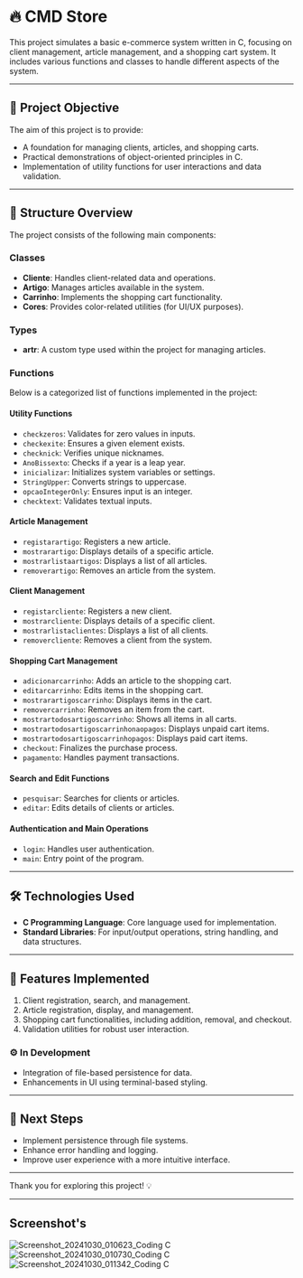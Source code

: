 # 🔥 CMD Store

This project simulates a basic e-commerce system written in C, focusing on client management, article management, and a shopping cart system. It includes various functions and classes to handle different aspects of the system.

---

## 🌟 **Project Objective**
The aim of this project is to provide:

- A foundation for managing clients, articles, and shopping carts.
- Practical demonstrations of object-oriented principles in C.
- Implementation of utility functions for user interactions and data validation.

---

## 📂 **Structure Overview**
The project consists of the following main components:

### **Classes**
- **Cliente**: Handles client-related data and operations.
- **Artigo**: Manages articles available in the system.
- **Carrinho**: Implements the shopping cart functionality.
- **Cores**: Provides color-related utilities (for UI/UX purposes).

### **Types**
- **artr**: A custom type used within the project for managing articles.

### **Functions**
Below is a categorized list of functions implemented in the project:

#### **Utility Functions**
- `checkzeros`: Validates for zero values in inputs.
- `checkexite`: Ensures a given element exists.
- `checknick`: Verifies unique nicknames.
- `AnoBissexto`: Checks if a year is a leap year.
- `inicializar`: Initializes system variables or settings.
- `StringUpper`: Converts strings to uppercase.
- `opcaoIntegerOnly`: Ensures input is an integer.
- `checktext`: Validates textual inputs.

#### **Article Management**
- `registarartigo`: Registers a new article.
- `mostrarartigo`: Displays details of a specific article.
- `mostrarlistaartigos`: Displays a list of all articles.
- `removerartigo`: Removes an article from the system.

#### **Client Management**
- `registarcliente`: Registers a new client.
- `mostrarcliente`: Displays details of a specific client.
- `mostrarlistaclientes`: Displays a list of all clients.
- `removercliente`: Removes a client from the system.

#### **Shopping Cart Management**
- `adicionarcarrinho`: Adds an article to the shopping cart.
- `editarcarrinho`: Edits items in the shopping cart.
- `mostrarartigoscarrinho`: Displays items in the cart.
- `removercarrinho`: Removes an item from the cart.
- `mostrartodosartigoscarrinho`: Shows all items in all carts.
- `mostrartodosartigoscarrinhonaopagos`: Displays unpaid cart items.
- `mostrartodosartigoscarrinhopagos`: Displays paid cart items.
- `checkout`: Finalizes the purchase process.
- `pagamento`: Handles payment transactions.

#### **Search and Edit Functions**
- `pesquisar`: Searches for clients or articles.
- `editar`: Edits details of clients or articles.

#### **Authentication and Main Operations**
- `login`: Handles user authentication.
- `main`: Entry point of the program.

---

## 🛠️ **Technologies Used**
- **C Programming Language**: Core language used for implementation.
- **Standard Libraries**: For input/output operations, string handling, and data structures.

---

## 🔧 **Features Implemented**
1. Client registration, search, and management.
2. Article registration, display, and management.
3. Shopping cart functionalities, including addition, removal, and checkout.
4. Validation utilities for robust user interaction.

### ⚙️ **In Development**
- Integration of file-based persistence for data.
- Enhancements in UI using terminal-based styling.

---

## 🎯 **Next Steps**
- Implement persistence through file systems.
- Enhance error handling and logging.
- Improve user experience with a more intuitive interface.

---

Thank you for exploring this project! 💡

--- 

## Screenshot's

![Screenshot_20241030_010623_Coding C](https://github.com/user-attachments/assets/3c3a8172-e5cc-4a69-b4ed-d3edf7def132)
![Screenshot_20241030_010730_Coding C](https://github.com/user-attachments/assets/14ef469c-c9e4-4890-a7f4-bda39bc736e6)
![Screenshot_20241030_011342_Coding C](https://github.com/user-attachments/assets/1651bf4f-64b3-4431-9bc0-6df87ed63b62)
